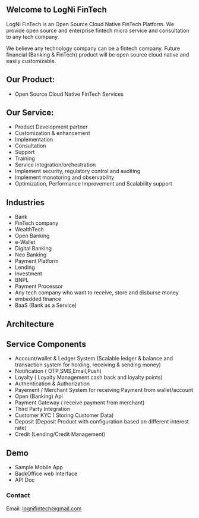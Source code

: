 ## Welcome to LogNi FinTech

LogNi FinTech is an Open Source Cloud Native FinTech Platform.
We provide open source and enterprise fintech micro service and consultation to any tech company.

We believe any technology company can be a fintech company. Future financial (Banking & FinTech) product will be open source cloud native and easily customizable.
 
## Our Product:
- Open Source Cloud Native FinTech Services

## Our Service:
- Product Development partner
- Customization & enhancement
- Implementation 
- Consultation
- Support
- Training
- Service integration/orchestration
- Implement security, regulatory control and auditing 
- Implement monotoring and observability 
- Optimization, Performance Improvement and Scalability support  

## Industries
- Bank
- FinTech company
- WealthTech
- Open Banking
- e-Wallet
- Digital Banking
- Neo Banking
- Payment Platform
- Lending 
- Investment
- BNPL
- Payment Processor
- Any tech company who want to receive, store and disburse money
- embedded finance
- BaaS (Bank as a Service)  

## Architecture

## Service Components
- Account/wallet & Ledger System (Scalable ledger & balance and transaction system for holding, receiving & sending money) 
- Notification ( OTP,SMS,Email,Push)
- Loyalty ( Loyalty Management cash back and loyalty points)
- Authentication & Authorization
- Payement / Merchant System for receiving Payment from wallet/account
- Open (Banking) Api
- Payment Gateway ( receive payment from merchant)
- Third Party Integration
- Customer KYC ( Storing Customer Data)
- Deposit (Deposit Product with configuration based on different interest rate)
- Credit  (Lending/Credit Management)

## Demo
- Sample Mobile App
- BackOffice web Interface
- API Doc

### Contact

Email: lognifintech@gmail.com
